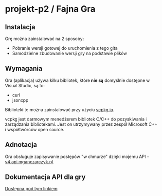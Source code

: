 # projekt-p2 / Fajna Gra

## Instalacja
Grę można zainstalować na 2 sposoby:
* Pobranie wersji gotowej do uruchomienia z tego gita
* Samodzielne zbudowanie wersji gry na podstawie plików

## Wymagania
Gra (aplikacja) używa kilku bibliotek, które **nie są** domyślnie dostępne w Visual Studio, są to:
* curl
* jsoncpp

Biblioteki te można zainstalować przy użyciu [vcpkg.io](https://vcpkg.io/). 

vcpkg jest darmowym menedżerem bibliotek C/C++ do pozyskiwania i zarządzania bibliotekami. Jest on utrzymywany przez zespół Microsoft C++ i współtwórców open source.

## Adnotacja
Gra obsługuje zapisywanie postępów "w chmurze" dzięki mojemu API - [v4.api.mganczarczyk.pl](https://v4.api.mganczarczyk.pl/).

## Dokumentacja API dla gry
[Dostępna pod tym linkiem](https://git.mganczarczyk.pl/TheMultii/projekt-p2/issues/1)